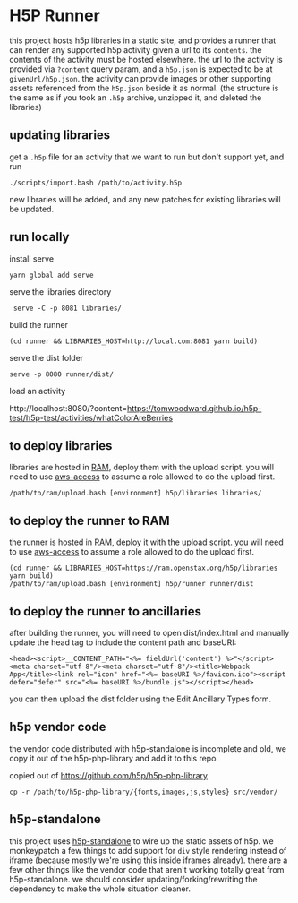 
# H5P Runner

this project hosts h5p libraries in a static site, and provides a runner that can render any supported
h5p activity given a url to its `contents`. the contents of the activity must be hosted elsewhere. the
url to the activity is provided via `?content` query param, and a `h5p.json` is expected to be at
`givenUrl/h5p.json`. the activity can provide images or other supporting assets referenced from the `h5p.json`
beside it as normal. (the structure is the same as if you took an `.h5p` archive, unzipped it, and deleted the
libraries)


## updating libraries

get a `.h5p` file for an activity that we want to run but don't support yet, and run

```
./scripts/import.bash /path/to/activity.h5p
```

new libraries will be added, and any new patches for existing libraries will be updated.

## run locally

install serve

```
yarn global add serve
```

serve the libraries directory

```
 serve -C -p 8081 libraries/
```

build the runner

```
(cd runner && LIBRARIES_HOST=http://local.com:8081 yarn build)
```

serve the dist folder

```
serve -p 8080 runner/dist/
```

load an activity

http://localhost:8080/?content=https://tomwoodward.github.io/h5p-test/h5p-test/activities/whatColorAreBerries

## to deploy libraries

libraries are hosted in [RAM](https://github.com/openstax/ram), deploy them with the upload script.
you will need to use [aws-access](https://github.com/openstax/aws-access#assuming-a-role-through-the-aws-cli)
to assume a role allowed to do the upload first.

```
/path/to/ram/upload.bash [environment] h5p/libraries libraries/
```

## to deploy the runner to RAM

the runner is hosted in [RAM](https://github.com/openstax/ram), deploy it with the upload script.
you will need to use [aws-access](https://github.com/openstax/aws-access#assuming-a-role-through-the-aws-cli)
to assume a role allowed to do the upload first.

```
(cd runner && LIBRARIES_HOST=https://ram.openstax.org/h5p/libraries yarn build)
/path/to/ram/upload.bash [environment] h5p/runner runner/dist
```

## to deploy the runner to ancillaries

after building the runner, you will need to open dist/index.html and manually update the head tag to include the content path and baseURI:

```
<head><script>__CONTENT_PATH="<%= fieldUrl('content') %>"</script><meta charset="utf-8"/><meta charset="utf-8"/><title>Webpack App</title><link rel="icon" href="<%= baseURI %>/favicon.ico"><script defer="defer" src="<%= baseURI %>/bundle.js"></script></head>
```

you can then upload the dist folder using the Edit Ancillary Types form.

## h5p vendor code
the vendor code distributed with h5p-standalone is incomplete and old, we copy it out of the h5p-php-library
and add it to this repo.

copied out of https://github.com/h5p/h5p-php-library

```
cp -r /path/to/h5p-php-library/{fonts,images,js,styles} src/vendor/
```

## h5p-standalone

this project uses [h5p-standalone](https://github.com/tunapanda/h5p-standalone) to wire up the static assets of h5p. we monkeypatch
a few things to add support for `div` style rendering instead of iframe (because mostly
we're using this inside iframes already). there are a few other things like the vendor
code that aren't working totally great from h5p-standalone. we should consider
updating/forking/rewriting the dependency to make the whole situation cleaner.
